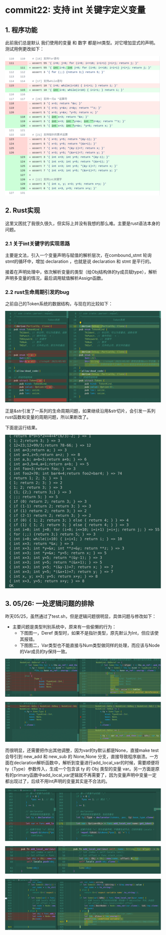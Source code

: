 # commit22: 支持 int 关键字定义变量

## 1. 程序功能

此前我们总是默认 我们使用的变量 和 数字 都是Int类型。对它增加显式的声明。测试用例更改如下：

![1](pics/commit22-pic/func.png)

## 2. Rust实现

这里又困扰了我很久很久，但实际上并没有我想的那么难。主要是rust语法本身的问题。

### 2.1 关于int关键字的实现思路

主要是文法，引入一个变量声明与赋值的解析层次，在combound_stmt 轮询 stmt的循环中，增加  declaration ，也就是说 declaration 和 stmt 是平行的。

接着在声明处理中，依次解析变量的类型（给Obj结构体的ty成员赋type），解析声明多变量的情况，最后调用赋值解析Assign函数。

### 2.2 rust生命周期引发的bug

之前自己的Token系统的数据结构，与现在的比较如下：

![1](pics/commit22-pic/diff1.png)

正是&str引发了一系列的生命周期问题，如果继续沿用&str切片，会引发一系列rust函数和变量的周期问题，所以果断改了。

下面是运行结果。

![1](pics/commit22-pic/result.png)


## 3. 05/26: 一处逻辑问题的排除

昨天05/25，虽然通过了test.sh，但是逻辑问题很明显，具体问题与修改如下：

* 主要问题是类型判别系统中，原来有一些偷懒的行为：
  * 下图图一，Deref 类型时，如果不是指针类型，原先默认为Int，但应该使其报错。
  * 下图图二，Var类型也不能直接与Num类型做同样的处理，而应该与Node的Var成员的ty保持一致。

![1](pics/commit22-pic/diff2.png)

![3](pics/commit22-pic/diff3.png)

而很明显，还需要把作出其他调整，因为var的ty默认都是None，直接make test会导引到 new_add 和 new_sub 的 None,None 分支，直接导致程序崩溃。一方面在declaration解析函数中，解析到变量进行add_local_var的时候，需要顺便将ty（Type）参数传入，生成一个包含该 ty 的 Obj 类型的变量 var。另一方面是原有的primary函数中add_local_var逻辑就不再需要了，因为变量声明中变量一定都出现过了，后续不用Int声明的变量其实是不合法的。

![t](pics/commit22-pic/diff6.png)

![e](pics/commit22-pic/diff4.png)

![y](pics/commit22-pic/diff5.png)
